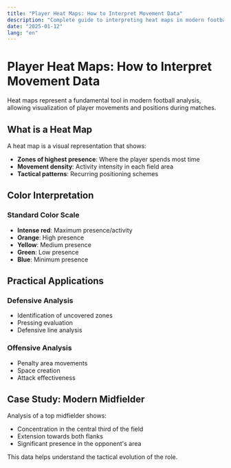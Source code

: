 ```yaml
---
title: "Player Heat Maps: How to Interpret Movement Data"
description: "Complete guide to interpreting heat maps in modern football"
date: "2025-01-12"
lang: "en"
---
```


# Player Heat Maps: How to Interpret Movement Data

Heat maps represent a fundamental tool in modern football analysis, allowing visualization of player movements and positions during matches.

## What is a Heat Map

A heat map is a visual representation that shows:
- **Zones of highest presence**: Where the player spends most time
- **Movement density**: Activity intensity in each field area
- **Tactical patterns**: Recurring positioning schemes

## Color Interpretation

### Standard Color Scale
- **Intense red**: Maximum presence/activity
- **Orange**: High presence
- **Yellow**: Medium presence
- **Green**: Low presence
- **Blue**: Minimum presence

## Practical Applications

### Defensive Analysis
- Identification of uncovered zones
- Pressing evaluation
- Defensive line analysis

### Offensive Analysis
- Penalty area movements
- Space creation
- Attack effectiveness

## Case Study: Modern Midfielder

Analysis of a top midfielder shows:
- Concentration in the central third of the field
- Extension towards both flanks
- Significant presence in the opponent's area

This data helps understand the tactical evolution of the role.
